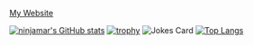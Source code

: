 [My Website](https://ninjamar.dev)


[![ninjamar's GitHub stats](https://github-readme-stats.vercel.app/api?username=ninjamar)](https://github.com/anuraghazra/github-readme-stats)
[![trophy](https://github-profile-trophy.vercel.app/?username=ninjamar)](https://github.com/ryo-ma/github-profile-trophy)
![Jokes Card](https://readme-jokes.vercel.app/api)
[![Top Langs](https://github-readme-stats.vercel.app/api/top-langs/?username=ninjamar&langs_count=10&layout=compact&exclude_repo=captcha)](https://github.com/anuraghazra/github-readme-stats)
